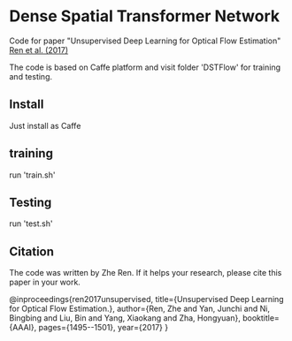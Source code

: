 # Dense Spatial Transformer Network

Code for paper "Unsupervised Deep Learning for Optical Flow Estimation" [Ren et al. (2017)](http://www.aaai.org/ocs/index.php/AAAI/AAAI17/paper/download/14388/13940)

The code is based on Caffe platform and visit folder 'DSTFlow' for training and testing.

## Install

Just install as Caffe


## training

run 'train.sh'

## Testing

run 'test.sh'


## Citation
The code was written by Zhe Ren. If it helps your research, please cite this paper in your work.

@inproceedings{ren2017unsupervised,
  title={Unsupervised Deep Learning for Optical Flow Estimation.},
  author={Ren, Zhe and Yan, Junchi and Ni, Bingbing and Liu, Bin and Yang, Xiaokang and Zha, Hongyuan},
  booktitle={AAAI},
  pages={1495--1501},
  year={2017}
}
